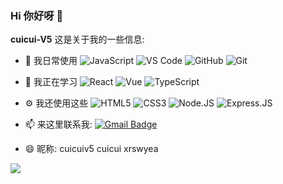 ### Hi 你好呀 👋

**cuicui-V5**
这是关于我的一些信息:

-   🔭 我日常使用 ![JavaScript](https://img.shields.io/badge/-JavaScript-black?style=plastic&logo=javascript)
    ![VS Code](https://img.shields.io/badge/-VS%20Code-007ACC?style=plastic&logo=visual-studio-code)
    ![GitHub](https://img.shields.io/badge/-GitHub-181717?style=plastic&logo=github)
    ![Git](https://img.shields.io/badge/-Git-black?style=plastic&logo=git)

-   🌱 我正在学习
    ![React](https://img.shields.io/badge/-React-3b2e5a?style=plastic&logo=react)
    ![Vue](https://img.shields.io/badge/Vue.js-35495E?style=plastic&logo=vuedotjs&logoColor=4FC08D)
    ![TypeScript](https://shields.io/badge/TypeScript-3178C6?logo=TypeScript&logoColor=FFF&style=plastic)
-   ⚙️ 我还使用这些 ![HTML5](https://img.shields.io/badge/-HTML5-E34F26?style=plastic&logo=html5&logoColor=white)
    ![CSS3](https://img.shields.io/badge/-CSS3-1572B6?style=plastic&logo=css3)
    ![Node.JS](https://img.shields.io/badge/-Node.JS-black?style=plastic&logo=Node.js) ![Express.JS](https://img.shields.io/badge/-Express.JS-c7b198?style=plastic&logo=Express.JS)
-   📫 来这里联系我: [![Gmail Badge](https://img.shields.io/badge/-cuicuiv5@gmail.com-c14438?style=plastic&logo=Gmail&logoColor=white&link=mailto:cuicuiv5@gmail.com)](mailto:cuicuiv5@gmail.com)
-   😄 昵称: cuicuiv5 cuicui xrswyea

![](https://github-readme-stats.vercel.app/api?username=cuicui-V5)
